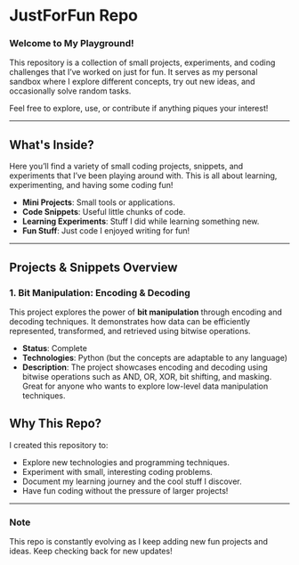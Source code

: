 
# **JustForFun Repo**

### **Welcome to My Playground!**

This repository is a collection of small projects, experiments, and coding challenges that I’ve worked on just for fun. It serves as my personal sandbox where I explore different concepts, try out new ideas, and occasionally solve random tasks. 

Feel free to explore, use, or contribute if anything piques your interest!

---

## **What's Inside?**

Here you’ll find a variety of small coding projects, snippets, and experiments that I’ve been playing around with. This is all about learning, experimenting, and having some coding fun!

- **Mini Projects**: Small tools or applications.
- **Code Snippets**: Useful little chunks of code.
- **Learning Experiments**: Stuff I did while learning something new.
- **Fun Stuff**: Just code I enjoyed writing for fun!

---

## **Projects & Snippets Overview**

### **1. Bit Manipulation: Encoding & Decoding**
This project explores the power of **bit manipulation** through encoding and decoding techniques. It demonstrates how data can be efficiently represented, transformed, and retrieved using bitwise operations.
- **Status**: Complete
- **Technologies**: Python (but the concepts are adaptable to any language)
- **Description**: The project showcases encoding and decoding using bitwise operations such as AND, OR, XOR, bit shifting, and masking. Great for anyone who wants to explore low-level data manipulation techniques.

## **Why This Repo?**

I created this repository to:
- Explore new technologies and programming techniques.
- Experiment with small, interesting coding problems.
- Document my learning journey and the cool stuff I discover.
- Have fun coding without the pressure of larger projects!

---




### **Note**
This repo is constantly evolving as I keep adding new fun projects and ideas. Keep checking back for new updates!

